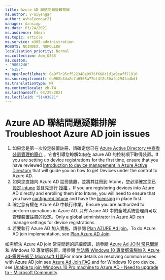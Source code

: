```yaml
---
title: Azure AD 聯結問題疑難排解
ms.author: v-aiyengar
author: AshaIyengar21
manager: dansimp
ms.date: 03/24/2021
ms.audience: Admin
ms.topic: article
ms.service: o365-administration
ROBOTS: NOINDEX, NOFOLLOW
localization_priority: Normal
ms.collection: Adm_O365
ms.custom:
- "9003246"
- "6157"
ms.openlocfilehash: 0e9f7c95cf522340e9976f668c1d1a9eaff71910
ms.sourcegitcommit: db908b3da2c7a6508a77bf4f2c80afb294fadbd1
ms.translationtype: MT
ms.contentlocale: zh-TW
ms.lasthandoff: 03/29/2021
ms.locfileid: "51403821"
---
```

# <a name="troubleshoot-azure-ad-join-issues"></a><span data-ttu-id="4fea2-102">Azure AD 聯結問題疑難排解</span><span class="sxs-lookup"><span data-stu-id="4fea2-102">Troubleshoot Azure AD join issues</span></span>

1. <span data-ttu-id="4fea2-103">如果您是第一次設定裝置註冊，請確定您已在 [Azure Active Directory 中查看裝置管理的簡介](https://docs.microsoft.com/azure/active-directory/devices/overview) ，它會引導您瞭解如何在 azure AD 的控制項下取得裝置。</span><span class="sxs-lookup"><span data-stu-id="4fea2-103">If you are setting up device registrations for the first time, ensure that you have reviewed [Introduction to device management in Azure Active Directory](https://docs.microsoft.com/azure/active-directory/devices/overview) that will guide you on how to get Devices under the control to Azure AD.</span></span> 
1. <span data-ttu-id="4fea2-104">如果您直接向 Azure AD 註冊裝置，並將其註冊到 Intune，您必須確定您已 [設定 intune](https://docs.microsoft.com/mem/intune/enrollment/device-enrollment) 並且先進行 [授權](https://docs.microsoft.com/mem/intune/fundamentals/licenses-assign) 。</span><span class="sxs-lookup"><span data-stu-id="4fea2-104">If you are registering devices into Azure AD directly and enrolling them into Intune, you will need to ensure that you have [configured Intune](https://docs.microsoft.com/mem/intune/enrollment/device-enrollment) and have the [licensing](https://docs.microsoft.com/mem/intune/fundamentals/licenses-assign) in place first.</span></span>
1. <span data-ttu-id="4fea2-105">確定您有權在 Azure AD 中執行作業。</span><span class="sxs-lookup"><span data-stu-id="4fea2-105">Ensure you are authorized to perform operations in Azure AD.</span></span> <span data-ttu-id="4fea2-106">只有 Azure AD 中的全域系統管理員可以管理裝置註冊的設定。</span><span class="sxs-lookup"><span data-stu-id="4fea2-106">Only a global administrator in Azure AD can manage settings for device registrations.</span></span>
1. <span data-ttu-id="4fea2-107">若要執行 Azure AD 加入實施，請參閱 [Plan AZURE Ad join](https://docs.microsoft.com/azure/active-directory/devices/azureadjoin-plan)。</span><span class="sxs-lookup"><span data-stu-id="4fea2-107">To do Azure AD join implementation, see [Plan Azure AD Join](https://docs.microsoft.com/azure/active-directory/devices/azureadjoin-plan).</span></span>

<span data-ttu-id="4fea2-108">如需解決 Azure AD join 常見問題的詳細資訊，請參閱 [Azure Ad JOIN 常見問題](https://docs.microsoft.com/azure/active-directory/devices/faq#azure-ad-join-faq) 和 Windows 10 專業版裝置，請參閱 [無法將 Windows 10 專業版電腦加入 Azure ad-需要升級至 Microsoft 社區](https://answers.microsoft.com/en-us/msoffice/forum/msoffice_install-mso_win10-mso_365hp/unable-to-join-windows-10-pro-machine-to-azure-ad/abb1ca7d-b317-45ec-a628-e1c10eae2900)</span><span class="sxs-lookup"><span data-stu-id="4fea2-108">For more details on resolving  common issues with Azure AD join see [Azure Ad Join FAQ](https://docs.microsoft.com/azure/active-directory/devices/faq#azure-ad-join-faq) and for Windows 10 pro device, see [Unable to join Windows 10 Pro machine to Azure AD - Need to upgrade to - Microsoft Community](https://answers.microsoft.com/en-us/msoffice/forum/msoffice_install-mso_win10-mso_365hp/unable-to-join-windows-10-pro-machine-to-azure-ad/abb1ca7d-b317-45ec-a628-e1c10eae2900)</span></span>
